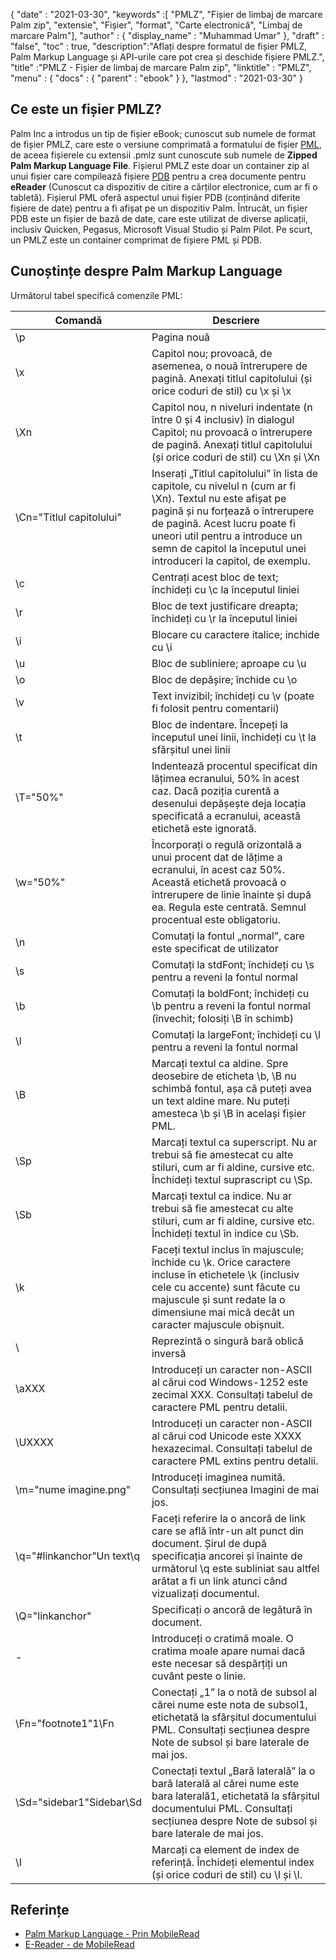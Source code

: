 {
  "date" : "2021-03-30",
  "keywords" :[ "PMLZ", "Fișier de limbaj de marcare Palm zip", "extensie", "Fișier", "format", "Carte electronică", "Limbaj de marcare Palm"],
  "author" : {
    "display_name" : "Muhammad Umar"
},
  "draft" : "false",
  "toc" : true,
  "description":"Aflați despre formatul de fișier PMLZ, Palm Markup Language și API-urile care pot crea și deschide fișiere PMLZ.",
  "title" :"PMLZ - Fișier de limbaj de marcare Palm zip",
  "linktitle" : "PMLZ",
  "menu" : {
    "docs" : {
      "parent" : "ebook"
}
},
  "lastmod" : "2021-03-30"
}

## Ce este un fișier PMLZ?

Palm Inc a introdus un tip de fișier eBook; cunoscut sub numele de format de fișier PMLZ, care este o versiune comprimată a formatului de fișier [PML](/ro/ebook/pml/), de aceea fișierele cu extensii .pmlz sunt cunoscute sub numele de **Zipped Palm Markup Language File**. Fișierul PMLZ este doar un container zip al unui fișier care compilează fișiere [PDB](/ro/programming/pdb/) pentru a crea documente pentru **eReader** (Cunoscut ca dispozitiv de citire a cărților electronice, cum ar fi o tabletă). Fișierul PML oferă aspectul unui fișier PDB (conținând diferite fișiere de date) pentru a fi afișat pe un dispozitiv Palm. Întrucât, un fișier PDB este un fișier de bază de date, care este utilizat de diverse aplicații, inclusiv Quicken, Pegasus, Microsoft Visual Studio și Palm Pilot. Pe scurt, un PMLZ este un container comprimat de fișiere PML și PDB.


## Cunoștințe despre Palm Markup Language
Următorul tabel specifică comenzile PML:

|Comandă|Descriere|
---|---|
| \p | Pagina nouă |
| \x | Capitol nou; provoacă, de asemenea, o nouă întrerupere de pagină. Anexați titlul capitolului (și orice coduri de stil) cu \x și \x |
| \Xn | Capitol nou, n niveluri indentate (n între 0 și 4 inclusiv) în dialogul Capitol; nu provoacă o întrerupere de pagină. Anexați titlul capitolului (și orice coduri de stil) cu \Xn și \Xn |
| \Cn="Titlul capitolului" | Inserați „Titlul capitolului” în lista de capitole, cu nivelul n (cum ar fi \Xn). Textul nu este afișat pe pagină și nu forțează o întrerupere de pagină. Acest lucru poate fi uneori util pentru a introduce un semn de capitol la începutul unei introduceri la capitol, de exemplu. |
| \c | Centrați acest bloc de text; închideți cu \c la începutul liniei |
| \r | Bloc de text justificare dreapta; închideți cu \r la începutul liniei |
| \i | Blocare cu caractere italice; inchide cu \i |
| \u | Bloc de subliniere; aproape cu \u |
| \o | Bloc de depășire; închide cu \o |
| \v | Text invizibil; închideți cu \v (poate fi folosit pentru comentarii) |
| \t | Bloc de indentare. Începeți la începutul unei linii, închideți cu \t la sfârșitul unei linii |
| \T="50%" | Indentează procentul specificat din lățimea ecranului, 50% în acest caz. Dacă poziția curentă a desenului depășește deja locația specificată a ecranului, această etichetă este ignorată. |
| \w="50%" | Încorporați o regulă orizontală a unui procent dat de lățime a ecranului, în acest caz 50%. Această etichetă provoacă o întrerupere de linie înainte și după ea. Regula este centrată. Semnul procentual este obligatoriu. |
| \n | Comutați la fontul „normal”, care este specificat de utilizator |
| \s | Comutați la stdFont; închideți cu \s pentru a reveni la fontul normal |
| \b | Comutați la boldFont; închideți cu \b pentru a reveni la fontul normal (învechit; folosiți \B în schimb) |
| \l | Comutați la largeFont; închideți cu \l pentru a reveni la fontul normal |
| \B | Marcați textul ca aldine. Spre deosebire de eticheta \b, \B nu schimbă fontul, așa că puteți avea un text aldine mare. Nu puteți amesteca \b și \B în același fișier PML. |
| \Sp | Marcați textul ca superscript. Nu ar trebui să fie amestecat cu alte stiluri, cum ar fi aldine, cursive etc. Închideți textul suprascript cu \Sp. |
| \Sb | Marcați textul ca indice. Nu ar trebui să fie amestecat cu alte stiluri, cum ar fi aldine, cursive etc. Închideți textul în indice cu \Sb. |
| \k | Faceți textul inclus în majuscule; închide cu \k. Orice caractere incluse în etichetele \k (inclusiv cele cu accente) sunt făcute cu majuscule și sunt redate la o dimensiune mai mică decât un caracter majuscule obișnuit. |
| \\ | Reprezintă o singură bară oblică inversă |
| \aXXX | Introduceți un caracter non-ASCII al cărui cod Windows-1252 este zecimal XXX. Consultați tabelul de caractere PML pentru detalii. |
| \UXXXX | Introduceți un caracter non-ASCII al cărui cod Unicode este XXXX hexazecimal. Consultați tabelul de caractere PML extins pentru detalii. |
| \m="nume imagine.png" | Introduceți imaginea numită. Consultați secțiunea Imagini de mai jos. |
| \q="#linkanchor"Un text\q | Faceți referire la o ancoră de link care se află într-un alt punct din document. Șirul de după specificația ancorei și înainte de următorul \q este subliniat sau altfel arătat a fi un link atunci când vizualizați documentul. |
| \Q="linkanchor" | Specificați o ancoră de legătură în document. |
| \- | Introduceți o cratimă moale. O cratima moale apare numai dacă este necesar să despărțiți un cuvânt peste o linie. |
| \Fn="footnote1"1\Fn | Conectați „1” la o notă de subsol al cărei nume este nota de subsol1, etichetată la sfârșitul documentului PML. Consultați secțiunea despre Note de subsol și bare laterale de mai jos. |
| \Sd="sidebar1"Sidebar\Sd | Conectați textul „Bară laterală” la o bară laterală al cărei nume este bara laterală1, etichetată la sfârșitul documentului PML. Consultați secțiunea despre Note de subsol și bare laterale de mai jos. |
| \I | Marcați ca element de index de referință. Închideți elementul index (și orice coduri de stil) cu \I și \I.|


## Referințe

* [Palm Markup Language - Prin MobileRead](https://wiki.mobileread.com/wiki/EReader)
* [E-Reader - de MobileRead](https://en.wikipedia.org/wiki/E-reader)

